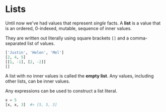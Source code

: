 # Lists

Until now we've had values that represent _single_ facts.
A **list** is a value that is an ordered, 0-indexed, mutable, sequence of inner values.

They are written out literally using square brackets `[]` and a comma-separated list of values.

```py
['Justin', 'Helen', 'Mel']
[2, 4, 5]
[[1, -1], [2, -2]]
[]
```

A list with no inner values is called the **empty list**.
Any values, including other lists, can be inner values.

Any expressions can be used to construct a list literal.

```py
x = 5
[x, x, 3]  #> [5, 5, 3]
```
